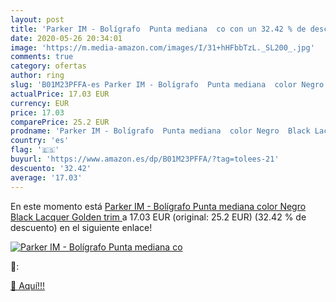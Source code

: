 ```yaml
---
layout: post
title: 'Parker IM - Bolígrafo  Punta mediana  co con un 32.42 % de descuento'
date: 2020-05-26 20:34:01
image: 'https://m.media-amazon.com/images/I/31+hHFbbTzL._SL200_.jpg'
comments: true
category: ofertas
author: ring
slug: 'B01M23PFFA-es Parker IM - Bolígrafo  Punta mediana  color Negro  Black Lacquer Golden trim '
actualPrice: 17.03 EUR
currency: EUR
price: 17.03
comparePrice: 25.2 EUR
prodname: 'Parker IM - Bolígrafo  Punta mediana  color Negro  Black Lacquer Golden trim '
country: 'es'
flag: '🇪🇸'
buyurl: 'https://www.amazon.es/dp/B01M23PFFA/?tag=tolees-21'
descuento: '32.42'
average: '17.03'
---
```


En este momento está [Parker IM - Bolígrafo  Punta mediana  color Negro  Black Lacquer Golden trim ](https://www.amazon.es/dp/B01M23PFFA/?tag=tolees-21) a 17.03 EUR (original: 25.2 EUR) (32.42 %  de descuento) en el siguiente enlace!

[![Parker IM - Bolígrafo  Punta mediana  co](https://m.media-amazon.com/images/I/31+hHFbbTzL._SL200_.jpg)](https://www.amazon.es/dp/B01M23PFFA/?tag=tolees-21)

🔎:


[🛒 Aquí!!!](https://www.amazon.es/dp/B01M23PFFA/?tag=tolees-21)
